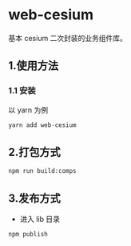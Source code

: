 # web-cesium

基本 cesium 二次封装的业务组件库。

## 1.使用方法

### 1.1 安装

以 yarn 为例

```sh
yarn add web-cesium
```

## 2.打包方式

```sh
npm run build:comps
```

## 3.发布方式

- 进入 lib 目录

```sh
npm publish
```
